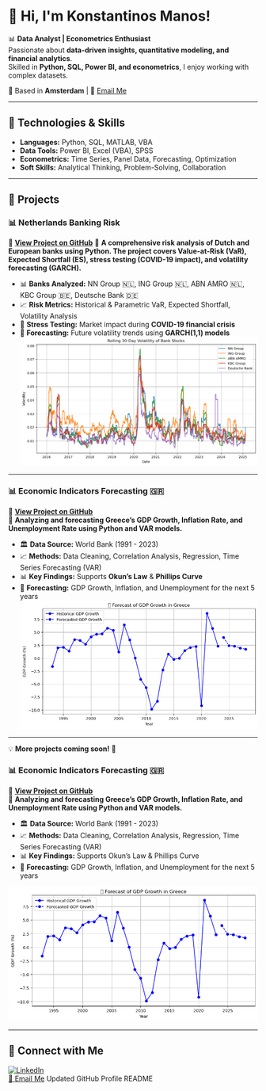 # 👋 Hi, I'm Konstantinos Manos!

📊 **Data Analyst | Econometrics Enthusiast**  
Passionate about **data-driven insights, quantitative modeling, and financial analytics**.  
Skilled in **Python, SQL, Power BI, and econometrics**, I enjoy working with complex datasets.  

📍 Based in **Amsterdam** | 📩 [Email Me](mailto:manoskonstantinos960@gmail.com)  

---

## 🔧 Technologies & Skills
- **Languages:** Python, SQL, MATLAB, VBA
- **Data Tools:** Power BI, Excel (VBA), SPSS
- **Econometrics:** Time Series, Panel Data, Forecasting, Optimization
- **Soft Skills:** Analytical Thinking, Problem-Solving, Collaboration

---

## 🚀 Projects

### 📊 Netherlands Banking Risk
🔗 **[View Project on GitHub](https://github.com/konstantinosmanos/Netherlands_Banking_Risk)**
📌 **A comprehensive risk analysis of Dutch and European banks using Python. The project covers Value-at-Risk (VaR), Expected Shortfall (ES), stress testing (COVID-19 impact), and volatility forecasting (GARCH).** 
- 📊 **Banks Analyzed:** NN Group 🇳🇱, ING Group 🇳🇱, ABN AMRO 🇳🇱, KBC Group 🇧🇪, Deutsche Bank 🇩🇪  
- 📈 **Risk Metrics:** Historical & Parametric VaR, Expected Shortfall, Volatility Analysis  
- 🏦 **Stress Testing:** Market impact during **COVID-19 financial crisis**  
- 🔮 **Forecasting:** Future volatility trends using **GARCH(1,1) models** 
![ Rolling 30-Day Volatility of Bank Stocks](https://github.com/konstantinosmanos/Netherlands_Banking_Risk/blob/main/Rolling_30_day_volatility.png?raw=true)

---

### 📊 Economic Indicators Forecasting 🇬🇷  
🔗 **[View Project on GitHub](https://github.com/konstantinosmanos/Economic_Indicators_Forecasting)**  
📌 **Analyzing and forecasting Greece’s GDP Growth, Inflation Rate, and Unemployment Rate using Python and VAR models.**  
- 🏛 **Data Source:** World Bank (1991 - 2023)  
- 📈 **Methods:** Data Cleaning, Correlation Analysis, Regression, Time Series Forecasting (VAR)  
- 📊 **Key Findings:** Supports **Okun’s Law** & **Phillips Curve**  
- 🔮 **Forecasting:** GDP Growth, Inflation, and Unemployment for the next 5 years  
![GDP Growth Forecast](https://github.com/konstantinosmanos/Economic_Indicators_Forecasting/blob/main/Forecast_growth_Greece_5years.png?raw=true)
---

💡 **More projects coming soon!** 🚀


### 📊 Economic Indicators Forecasting 🇬🇷
🔗 **[View Project on GitHub](https://github.com/konstantinosmanos/Economic_Indicators_Forecasting)**  
📌 **Analyzing and forecasting Greece’s GDP Growth, Inflation Rate, and Unemployment Rate using Python and VAR models.**  
- 🏛 **Data Source:** World Bank (1991 - 2023)  
- 📈 **Methods:** Data Cleaning, Correlation Analysis, Regression, Time Series Forecasting (VAR)  
- 📊 **Key Findings:** Supports Okun’s Law & Phillips Curve  
- 🔮 **Forecasting:** GDP Growth, Inflation, and Unemployment for the next 5 years  

![GDP Growth Forecast](https://github.com/konstantinosmanos/Economic_Indicators_Forecasting/blob/main/Forecast_growth_Greece_5years.png?raw=true)


---



## 🔗 Connect with Me  
[![LinkedIn](https://img.shields.io/badge/-LinkedIn-0077B5?style=flat&logo=Linkedin&logoColor=white)](https://www.linkedin.com/in/konstantinosmanos)  
[📧 Email Me](mailto:manoskonstantinos960@gmail.com)
Updated GitHub Profile README
